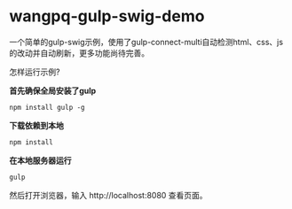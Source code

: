 ﻿# wangpq-gulp-swig-demo
一个简单的gulp-swig示例，使用了gulp-connect-multi自动检测html、css、js的改动并自动刷新，更多功能尚待完善。

怎样运行示例?

**首先确保全局安装了gulp**
```bash
npm install gulp -g
```

**下载依赖到本地**
```bash
npm install  
```

**在本地服务器运行**
```bash
gulp
```
然后打开浏览器，输入 http://localhost:8080 查看页面。
